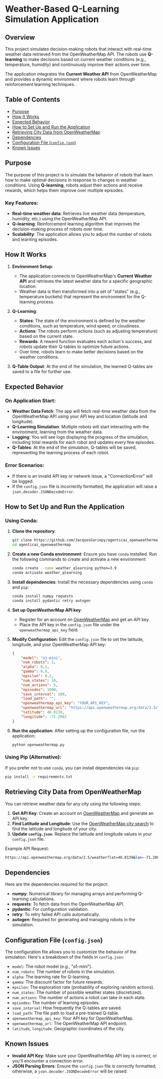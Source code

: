 # Weather-Based Q-Learning Simulation Application

## Overview

This project simulates decision-making robots that interact with real-time weather data retrieved from the OpenWeatherMap API. The robots use **Q-learning** to make decisions based on current weather conditions (e.g., temperature, humidity) and continuously improve their actions over time.

The application integrates the **Current Weather API** from OpenWeatherMap and provides a dynamic environment where robots learn through reinforcement learning techniques.

## Table of Contents
- [Purpose](#purpose)
- [How It Works](#how-it-works)
- [Expected Behavior](#expected-behavior)
- [How to Set Up and Run the Application](#how-to-set-up-and-run-the-application)
- [Retrieving City Data from OpenWeatherMap](#retrieving-city-data-from-openweathermap)
- [Dependencies](#dependencies)
- [Configuration File (`config.json`)](#configuration-file-configjson)
- [Known Issues](#known-issues)

## Purpose

The purpose of this project is to simulate the behavior of robots that learn how to make optimal decisions in response to changes in weather conditions. Using **Q-learning**, robots adjust their actions and receive rewards, which helps them improve over multiple episodes.

### Key Features:
- **Real-time weather data**: Retrieves live weather data (temperature, humidity, etc.) using the OpenWeatherMap API.
- **Q-learning**: Reinforcement learning algorithm that improves the decision-making process of robots over time.
- **Scalability**: The application allows you to adjust the number of robots and learning episodes.

## How It Works

1. **Environment Setup**:
   - The application connects to OpenWeatherMap's **Current Weather API** and retrieves the latest weather data for a specific geographic location.
   - Weather data is then transformed into a set of "states" (e.g., temperature buckets) that represent the environment for the Q-learning process.

2. **Q-Learning**:
   - **States**: The state of the environment is defined by the weather conditions, such as temperature, wind speed, or cloudiness.
   - **Actions**: The robots perform actions (such as adjusting temperature) based on the current state.
   - **Rewards**: A reward function evaluates each action's success, and robots update their Q-tables to optimize future actions.
   - Over time, robots learn to make better decisions based on the weather conditions.

3. **Q-Table Output**: At the end of the simulation, the learned Q-tables are saved to a file for further use.

## Expected Behavior

### On Application Start:
- **Weather Data Fetch**: The app will fetch real-time weather data from the OpenWeatherMap API using your API key and location (latitude and longitude).
- **Q-Learning Simulation**: Multiple robots will start interacting with the environment, learning from the weather data.
- **Logging**: You will see logs displaying the progress of the simulation, including total rewards for each robot and updates every few episodes.
- **Q-Tables**: At the end of the simulation, Q-tables will be saved, representing the learning process of each robot.

### Error Scenarios:
- If there is an invalid API key or network issue, a "ConnectionError" will be logged.
- If the `config.json` file is incorrectly formatted, the application will raise a `json.decoder.JSONDecodeError`.

## How to Set Up and Run the Application

### Using Conda:

1. **Clone the repository**:
   ```bash
   git clone https://github.com/JacquesGariepy/agenticai_openweathermap.git
   cd agenticai_openweathermap
   ```

2. **Create a new Conda environment**:
   Ensure you have `conda` installed. Run the following commands to create and activate a new environment:
   ```bash
   conda create --name weather_qlearning python=3.9
   conda activate weather_qlearning
   ```

3. **Install dependencies**:
   Install the necessary dependencies using `conda` and `pip`:
   ```bash
   conda install numpy requests
   conda install pydantic retry autogen
   ```

4. **Set up OpenWeatherMap API key**:
   - Register for an account on [OpenWeatherMap](https://home.openweathermap.org/users/sign_up) and get an API key.
   - Place the API key in the `config.json` file under the `openweathermap_api_key` field.

5. **Modify Configuration**:
   Edit the `config.json` file to set the latitude, longitude, and your OpenWeatherMap API key:
   ```json
   {
       "model": "o1-mini",
       "num_robots": 3,
       "alpha": 0.1,
       "gamma": 0.9,
       "epsilon": 0.2,
       "num_states": 10,
       "num_actions": 5,
       "episodes": 1000,
       "save_interval": 100,
       "load_path": "",
       "openweathermap_api_key": "YOUR_API_KEY",
       "openweathermap_url": "https://api.openweathermap.org/data/2.5/weather",
       "latitude": 46.8139,
       "longitude": -71.2082
   }
   ```

6. **Run the application**:
   After setting up the configuration file, run the application:
   ```bash
   python openweathermap.py
   ```

### Using Pip (Alternative):
If you prefer not to use `conda`, you can install dependencies via `pip`:
```bash
pip install -r requirements.txt
```

## Retrieving City Data from OpenWeatherMap

You can retrieve weather data for any city using the following steps:

1. **Get API Key**: Create an account on [OpenWeatherMap](https://home.openweathermap.org/users/sign_up) and generate an API key.
2. **Find Latitude and Longitude**: Use the [OpenWeatherMap city search](https://openweathermap.org/find) to find the latitude and longitude of your city.
3. **Update `config.json`**: Replace the latitude and longitude values in your `config.json` file.

Example API Request:
```bash
https://api.openweathermap.org/data/2.5/weather?lat=46.8139&lon=-71.2082&appid=YOUR_API_KEY
```

## Dependencies

Here are the dependencies required for the project:
- **numpy**: Numerical library for managing arrays and performing Q-learning calculations.
- **requests**: To fetch data from the OpenWeatherMap API.
- **pydantic**: For configuration validation.
- **retry**: To retry failed API calls automatically.
- **autogen**: Required for generating and managing robots in the simulation.

## Configuration File (`config.json`)

The configuration file allows you to customize the behavior of the simulation. Here's a breakdown of the fields in `config.json`:
- `model`: The robot model (e.g., "o1-mini").
- `num_robots`: The number of robots in the simulation.
- `alpha`: The learning rate for Q-learning.
- `gamma`: The discount factor for future rewards.
- `epsilon`: The exploration rate (probability of exploring random actions).
- `num_states`: The number of possible weather states (discretized).
- `num_actions`: The number of actions a robot can take in each state.
- `episodes`: The number of learning episodes.
- `save_interval`: How frequently the Q-tables are saved.
- `load_path`: The file path to load a pre-trained Q-table.
- `openweathermap_api_key`: Your API key for OpenWeatherMap.
- `openweathermap_url`: The OpenWeatherMap API endpoint.
- `latitude`, `longitude`: Geographic coordinates of the city.

## Known Issues

- **Invalid API Key**: Make sure your OpenWeatherMap API key is correct, or you’ll encounter a connection error.
- **JSON Parsing Errors**: Ensure the `config.json` file is correctly formatted; otherwise, a `json.decoder.JSONDecodeError` will be raised.
